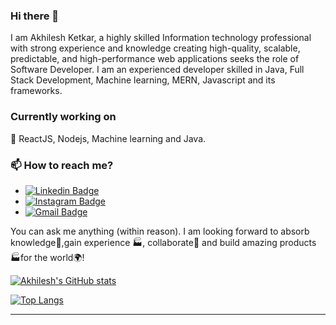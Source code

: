 ### Hi there 👋



I am Akhilesh Ketkar, a highly skilled Information technology professional with strong experience and knowledge creating high-quality, scalable, predictable, and high-performance web applications seeks the role of Software Developer. I am an experienced developer skilled in Java, Full Stack Development, Machine learning, MERN, Javascript and its frameworks. 


### Currently working on
🔭 ReactJS, Nodejs, Machine learning and Java.

### 📫 How to reach me?
- [![Linkedin Badge](https://img.shields.io/badge/-AkhileshKetkar-blue?style=flat-square&logo=Linkedin&logoColor=white&link=https://www.linkedin.com/in/akhilesh-ketkar/)](https://www.linkedin.com/in/akhilesh-ketkar/) 
- [![Instagram Badge](https://img.shields.io/badge/-akhileshketkar-e4405f?style=flat-square&logo=Instagram&logoColor=white&link=https://www.instagram.com/akhileshketkar/)](https://www.instagram.com/akhileshketkar/)
- [![Gmail Badge](https://img.shields.io/badge/-ketkarakhilesh@gmail.com-d14836?style=flat-square&logo=Gmail&logoColor=white&link=mailto:ketkarakhilesh@gmail.com)](mailto:ketkarakhilesh@gmail.com)



You can ask me anything (within reason). I am looking forward to absorb knowledge🧠,gain experience 🏭, collaborate🤝 and build amazing products 🏭for the world🌍!

[![Akhilesh's GitHub stats](https://github-readme-stats.vercel.app/api?username=HekarKet)](https://github.com/?username=HekarKet&count_private=true)

[![Top Langs](https://github-readme-stats.vercel.app/api/top-langs/?username=HekarKet)](https://github.com/HekarKet/github-readme-stats)

***



<!--
**HekarKET/HekarKET** is a ✨ _special_ ✨ repository because its `README.md` (this file) appears on your GitHub profile.

Here are some ideas to get you started:

- 🔭 I’m currently working on ...
- 🌱 I’m currently learning ...
- 👯 I’m looking to collaborate on ...
- 🤔 I’m looking for help with ...
- 💬 Ask me about ...
- 📫 How to reach me: ...
- 😄 Pronouns: ...
- ⚡ Fun fact: ...
-->
